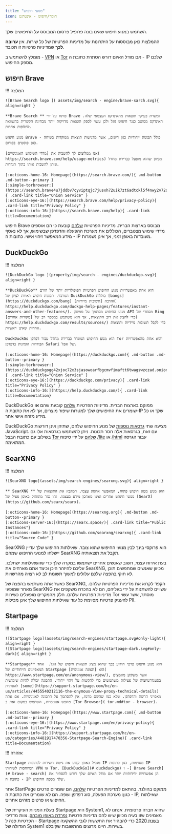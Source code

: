 ```yaml
---
title: "מנועי חיפוש"
icon: חומר/חיפוש - אינטרנט
---
```


השתמש במנוע חיפוש שאינו בונה פרופיל פרסום המבוסס על החיפושים שלך.

ההמלצות כאן מבוססות על היתרונות של מדיניות הפרטיות של כל שירות. אין **ערובה לכך** שמדיניות פרטיות זו תכובד.

מומלץ להשתמש ב - [VPN](vpn.md) או [Tor](https://www.torproject.org/) אם מודל האיום דורש הסתרת כתובת ה - IP שלכם מספק החיפוש.

## חיפוש Brave

!!! המלצה

    ![Brave Search logo ]( assets/img/search - engine/brave-sarch.svg){ align=right }
    
    **Brave Search ** פותח על ידי Brave ומשרת בעיקר תוצאות מהאינדקס העצמאי שלה. האינדקס ממוטב כנגד חיפוש גוגל ולכן עשוי לספק תוצאות מדויקות יותר מבחינה הקשרית בהשוואה לחלופות אחרות.
    
    מנוע חיפוש Brave כולל תכונות ייחודיות כגון דיונים, אשר מדגישות תוצאות ממוקדות בשיחה - כגון פוסטים בפורום.
    
    אנו ממליצים לך להשבית את [מדדי השימוש האנונימיים]( https://search.brave.com/help/usage-metrics) מכיוון שהוא מופעל כברירת מחדל וניתן להשבית אותו בתוך הגדרות.
    
    [:octicons-home-16: Homepage](https://search.brave.com/){ .md-button .md-button--primary }
    [:simple-torbrowser:](https://search.brave4u7jddbv7cyviptqjc7jusxh72uik7zt6adtckl5f4nwy2v72qd.onion){ .card-link title="Onion Service" }
    [:octicons-eye-16:](https://search.brave.com/help/privacy-policy){ .card-link title="Privacy Policy" }
    [:octicons-info-16:](https://search.brave.com/help){ .card-link title=Documentation}

חיפוש Brave מבוסס בארצות הברית. מדיניות הפרטיות [שלהם](https://search.brave.com/help/privacy-policy) קובעת כי הם אוספים מדדי שימוש מצטברים, הכוללים את מערכת ההפעלה והדפדפן שבשימוש, אך לא נאסף מידע המאפשר זיהוי אישי. כתובות ה - IP מעובדות באופן זמני, אך אינן נשמרות.

## DuckDuckGo

!!! המלצה

    ![DuckDuckGo logo ](property/img/search - engines/duckduckgo.svg){ align=right }
    
    **DuckDuckGo** היא אחת מאפשרויות מנוע החיפוש הפרטיות הפופולריות יותר של הזרם המרכזי. תכונות חיפוש ראויות לציון של DuckDuckGo כוללות [bangs](https://duckduckgo.com/bang) והרבה [תשובות מיידיות]( https://help.duckduckgo.com/duckgo-help-pages/features/instant-answers-and-other-features/). מנוע החיפוש מסתמך על ממשק API מסחרי של Bing כדי להציג את רוב התוצאות, אך הוא משתמש במספר רב של [מקורות אחרים]( https://help.duckduckgo.com/results/sources/) כדי לקבל תשובות מיידיות ותוצאות אחרות שאינן ראשיות.
    
    DuckDuckGo הוא מנוע החיפוש המוגדר כברירת מחדל עבור דפדפן Tor והוא אחת מהאפשרויות הבודדות הזמינות בדפדפן Safari של אפל.
    
    [:octicons-home-16: Homepage](https://duckduckgo.com){ .md-button .md-button--primary }
    [:simple-torbrowser:](https://duckduckgogg42xjoc72x3sjasowoarfbgcmvfimaftt6twagswzczad.onion){ .card-link title="Onion Service" }
    [:octicons-eye-16:](https://duckduckgo.com/privacy){ .card-link title="Privacy Policy" }
    [:octicons-info-16:](https://help.duckduckgo.com/){ .card-link title=Documentation}

DuckDuckGo ממוקם בארצות הברית. מדיניות הפרטיות [שלהם](https://duckduckgo.com/privacy) קובעת שהם **או** שומרים את החיפושים שלך למטרות שיפור מוצרים, אך לא את כתובת ה-IP שלך או כל מידע מזהה אישי אחר.

DuckDuckGo מציעה שתי [גרסאות נוספות](https://help.duckduckgo.com/features/non-javascript/) של מנוע החיפוש שלהם, שתיהן אינן דורשות JavaScript. עם זאת, בגרסאות אלה חסר תכונות. ניתן להשתמש בגרסאות אלו גם בשילוב עם כתובת הבצל [Tor שלהם](https://duckduckgogg42xjoc72x3sjasowoarfbgcmvfimaftt6twagswzczad.onion/) על ידי סיפוח [/lite](https://duckduckgogg42xjoc72x3sjasowoarfbgcmvfimaftt6twagswzczad.onion/lite) או [/html](https://duckduckgogg42xjoc72x3sjasowoarfbgcmvfimaftt6twagswzczad.onion/html) עבור הגרסה המתאימה.

## SearXNG

!!! המלצה

    ![SearXNG logo](assets/img/search-engines/searxng.svg){ align=right }
    
    ** SearXNG ** הוא מנוע מטא חיפוש פתוח, המאפשר אחסון עצמי, המקבץ את התוצאות של מנועי חיפוש אחרים ואינו מאחסן מידע בעצמו. זהו נגזר מתוחזק באופן פעיל של [SearX](https://github.com/searx/searx).
    
    [:octicons-home-16: Homepage](https://searxng.org){ .md-button .md-button--primary }
    [:octicons-server-16:](https://searx.space/){ .card-link title="Public Instances"}
    [:octicons-code-16:](https://github.com/searxng/searxng){ .card-link title="Source Code" }

SearXNG הוא פרוקסי בינך לבין מנועי החיפוש שהוא צובר. שאילתות החיפוש שלך עדיין יישלחו למנועי החיפוש שמהם SearXNG תקבל את תוצאותיה.

בעת אירוח עצמי, חשוב שאנשים אחרים ישתמשו במקרה שלך כדי שהשאילתות ישתלבו. עליכם להיזהר היכן וכיצד אתם מארחים את SearXNG, מכיוון שאנשים שמחפשים תוכן לא חוקי בהפצה שלכם עלולים למשוך תשומת לב לא רצויה מהרשויות.

כאשר אתה משתמש בהפצה של SearXNG, הקפד לקרוא את מדיניות הפרטיות שלהם. מאחר שמופעי SearXNG עשויים להשתנות על ידי בעליהם, הם לא בהכרח משקפים את מדיניות הפרטיות שלהם. חלק מהמקרים מופעלים כשירות Tor מוסתר, אשר עשוי להעניק פרטיות מסוימת כל עוד שאילתות החיפוש שלך אינן מכילות PII.

## Startpage

!!! המלצה

    ![Startpage logo](assets/img/search-engines/startpage.svg#only-light){ align=right }
    ![Startpage logo](assets/img/search-engines/startpage-dark.svg#only-dark){ align=right }
    
    **Startpage** הוא מנוע חיפוש פרטי הידוע בכך שהוא מציג תוצאות חיפוש של גוגל.  אחד המאפיינים הייחודיים של Startpage הוא [תצוגה אנונימית]( https://www.startpage.com/en/anonymous-view/‎), אשר משקיע מאמצים בסטנדרטיזציה של פעילות משתמשים כדי להקשות על זיהוי ייחודי. התכונה יכולה להיות שימושית להסתרת [some](https://support.startpage.com/hc/en-us/articles/4455540212116-the-onymous-View-proxy-technical-details) מאפייני הרשת והדפדפן. שלא כמו שהשם מרמז, אין להסתמך על התכונה לאנונימיות. אם אתה מחפש אנונימיות, השתמש במקום זאת ב [Tor Browser]( tor.md#tor - browser).
    
    [:octicons-home-16: Homepage](https://www.startpage.com){ .md-button .md-button--primary }
    [:octicons-eye-16:](https://www.startpage.com/en/privacy-policy){ .card-link title="Privacy Policy" }
    [:octicons-info-16:](https://support.startpage.com/hc/en-us/categories/4481917470356-Startpage-Search-Engine){ .card-link title=Documentation}

!!! אזהרה

    Startpage מגביל באופן קבוע את גישת השירות לכתובות IP מסוימות, כגון כתובות IP המיוחסות לשירותי VPN או Tor. [DuckDuckGo](# duckduckgo) ו -[ Brave Search](# brave - search) הן אפשרויות ידידותיות יותר אם מודל האיום שלך דורש להסתיר את כתובת ה - IP שלך מספק החיפוש.

אתר StartPage ממוקם בהולנד. בהתאם למדיניות הפרטיות [שלהם](https://www.startpage.com/en/privacy-policy/), הם שומרים פרטים כגון: מערכת הפעלה, סוג דפדפן ושפה. הם לא שומרים את כתובת ה - IP, שאילתות החיפוש או פרטים מזהים אחרים.

בעלת המניות העיקרית של Startpage היא System1, שהיא חברה פרסומית. אנחנו לא מאמינים שזו בעיה מכיוון שיש להם מדיניות פרטיות [נפרדת באופן מובהק](https://system1.com/terms/privacy-policy). צוות מדריכי הפרטיות פנה ל - Startpage [בשנת 2020](https://web.archive.org/web/20210118031008/https://blog.privacytools.io/relisting-startpage/) כדי להבהיר את החששות לגבי ההשקעה הגדולה של System1 בשירות. היינו מרוצים מהתשובות שקיבלנו.
